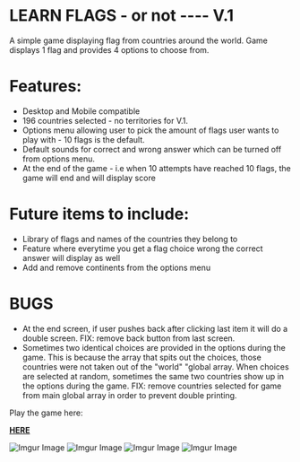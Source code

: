 # LEARN FLAGS - or not ---- V.1

A simple game displaying flag from countries around the world. Game displays 1 flag and provides 4 options to choose from.  

# Features:

- Desktop and Mobile compatible
- 196 countries selected - no territories for V.1.
- Options menu allowing user to pick the amount of flags user wants to play with - 10 flags is the default. 
- Default sounds for correct and wrong answer which can be turned off from options menu.
- At the end of the game - i.e when 10 attempts have reached 10 flags, the game will end and will display score

# Future items to include:

- Library of flags and names of the countries they belong to
- Feature where everytime you get a flag choice wrong the correct answer will display as well
- Add and remove continents from the options menu

# BUGS

- At the end screen, if user pushes back after clicking last item it will do a double screen. FIX: remove back button from last screen. 
- Sometimes two identical choices are provided in the options during the game. This is because the array that spits out the choices, those countries were not taken out of the "world" "global array. When choices are selected at random, sometimes the same two countries show up in the options during the game. FIX: remove countries selected for game from main global array in order to prevent double printing. 

Play the game here:

[**HERE**](https://jp4441.github.io/FlagGame/)

![Imgur Image](https://i.imgur.com/dm7AJ1n.png)
![Imgur Image](https://i.imgur.com/6XAoYMs.png)
![Imgur Image](https://i.imgur.com/SiZNxUg.png)
![Imgur Image](https://i.imgur.com/YSppPt0.png)




